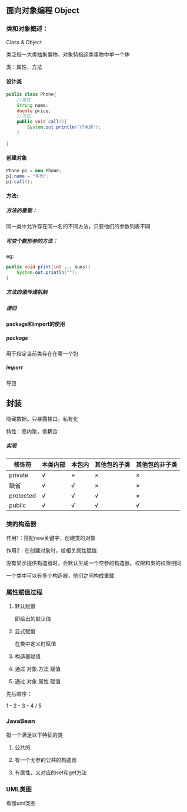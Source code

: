 ## 面向对象编程   Object

### 类和对象概述：

Class & Object

类泛指一大类抽象事物，对象特指这类事物中单一个体

类：属性，方法



#### 设计类

```java
public class Phone{
    //属性
    String name;
    double price;
    //方法
    public void call(){
        System.out.println("打电话");
    }
    
}
```



#### 创建对象

```java
Phone p1 = new Phone;
p1.name = "华为";
p1.call();
```



#### 方法:

##### 方法的重载：

同一类中允许存在同一名的不同方法，只要他们的参数列表不同



##### 可变个数形参的方法：

eg:

```java
public void print(int ... nums){
    System.out.println("");
}
```



##### 方法的值传递机制



##### 递归





#### package和import的使用



##### package

用于指定当前类存在在哪一个包



##### import

导包







## 封装

隐藏数据。只暴露接口。私有化

特性：高内聚，低耦合

##### 实现

 

| 修饰符    | 本类内部 | 本包内 | 其他包的子类 | 其他包的非子类 |
| --------- | -------- | ------ | ------------ | -------------- |
| private   | √        | ×      | ×            | ×              |
| 缺省      | √        | √      | ×            | ×              |
| protected | √        | √      | √            | ×              |
| public    | √        | √      | √            | √              |





### 类的构造器

作用1：搭配new关键字，创建类的对象

作用2：在创建对象时，给相关属性赋值

没有显示提供构造器时，会默认生成一个空参的构造器。权限和类的权限相同

一个类中可以有多个构造器，他们之间构成重载





### 属性赋值过程



1. 默认赋值

   即给出的默认值

2. 显式赋值

   在类中定义时赋值

3. 构造器赋值

4. 通过  对象.方法  赋值

5. 通过  对象.属性  赋值



先后顺序：

1 - 2 - 3 - 4 / 5





### JavaBean

指一个满足以下特征的类

1. 公共的

2. 有一个无参的公共的构造器

3. 有属性，又对应的set和get方法





### UML类图

看懂uml类图











